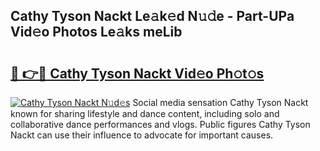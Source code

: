 ## Cathy Tyson Nackt Le𝚊k𝚎d N𝚞𝚍e - Part-UPa Vid𝚎o Photos Le𝚊ks meLib

# <h2><a href="http://fb2s9g.evod.top/?m=Cathy+Tyson+Nackt">🔗 👉🔴 Cathy Tyson Nackt Vid𝚎o Ph𝚘t𝚘s</a></h2>

[![Cathy Tyson Nackt N𝚞d𝚎s](https://i.imgur.com/8V9OHl7.gif)](http://fb2s9g.evod.top/?m=Cathy+Tyson+Nackt)
Social media sensation Cathy Tyson Nackt known for sharing lifestyle and dance content, including solo and collaborative dance performances and vlogs. Public figures Cathy Tyson Nackt can use their influence to advocate for important causes. 
